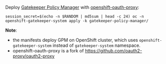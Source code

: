 Deploy [Gatekeeper Policy Manager](https://github.com/sighupio/gatekeeper-policy-manager) with [openshift-oauth-proxy](https://github.com/openshift/oauth-proxy):
```
session_secret=$(echo -n $RANDOM | md5sum | head -c 24) oc -n openshift-gatekeeper-system apply -k gatekeeper-policy-manager/
```

**Note**:
* the manifests deploy GPM on OpenShift cluster, which uses `openshift-gatekeeper-system` instead of `gatekeeper-system` namespace.
* openshift-oauth-proxy is a fork of https://github.com/oauth2-proxy/oauth2-proxy
